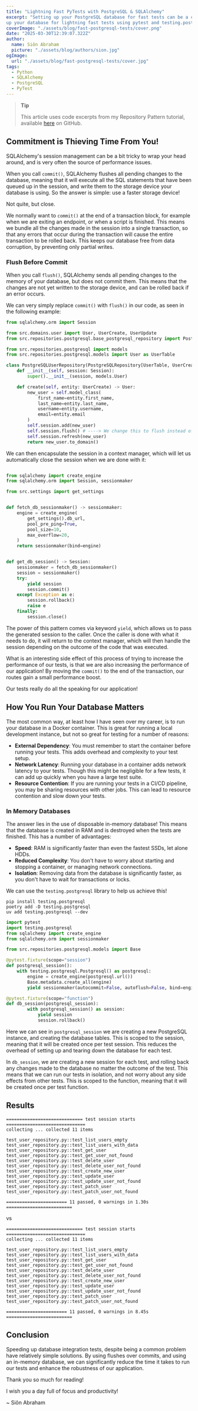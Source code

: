 ```yaml
---
title: "Lightning Fast PyTests with PostgreSQL & SQLAlchemy"
excerpt: "Setting up your PostgreSQL database for fast tests can be a challenge. This guide will show you how to set 
up your database for lightning fast tests using pytest and testing.postgresql."
coverImage: "./assets/blog/fast-postgresql-tests/cover.png"
date: "2025-03-30T12:39:07.322Z"
author:
  name: Siôn Abraham
  picture: "./assets/blog/authors/sion.jpg"
ogImage:
  url: "./assets/blog/fast-postgresql-tests/cover.jpg"
tags: 
  - Python
  - SQLAlchemy
  - PostgreSQL
  - PyTest
---
```


> **Tip**
> 
> This article uses code excerpts from my Repository Pattern tutorial, available [here](https://github.com/sionabraham-senvo/sioncodes/tree/main/examples/repository_pattern) on GitHub.

##  Commitment is Thieving Time From You!

SQLAlchemy's session management can be a bit tricky to wrap your head around, and is very often the source of 
performance issues.

When you call `commit()`, SQLAlchemy flushes all pending changes to the database, meaning that it will execute 
all the SQL statements that have been queued up in the session, and write them to the storage device your database 
is using. So the answer is simple: use a faster storage device! 

Not quite, but close.

We normally want to `commit()` at the end of a transaction block, for example when we are exiting an endpoint, or when 
a script is finished. This means we bundle all the changes made in the session into a single transaction, 
so that any errors that occur during the transaction will cause the entire transaction to be rolled back. This keeps 
our database free from data corruption, by preventing only partial writes.

###  Flush Before Commit

When you call `flush()`, SQLAlchemy sends all pending changes to the memory of your database, but does not commit them.
This means that the changes are not yet written to the storage device, and can be rolled back if an error occurs.

We can very simply replace `commit()` with `flush()` in our code, as seen in the following example:

```python
from sqlalchemy.orm import Session

from src.domains.user import User, UserCreate, UserUpdate
from src.repositories.postgresql.base_postgresql_repository import PostgreSQLRepository

from src.repositories.postgresql import models
from src.repositories.postgresql.models import User as UserTable

class PostgreSQLUserRepository(PostgreSQLRepository[UserTable, UserCreate, UserUpdate, User]):
    def __init__(self, session: Session):
        super().__init__(session, models.User)

    def create(self, entity: UserCreate) -> User:
        new_user = self.model_class(
            first_name=entity.first_name,
            last_name=entity.last_name,
            username=entity.username,
            email=entity.email
        )
        self.session.add(new_user)
        self.session.flush() # ----> We change this to flush instead of commit!
        self.session.refresh(new_user)
        return new_user.to_domain()
```

We can then encapsulate the session in a context manager, which will let us automatically close the session when we are
done with it:

```python

from sqlalchemy import create_engine
from sqlalchemy.orm import Session, sessionmaker

from src.settings import get_settings


def fetch_db_sessionmaker() -> sessionmaker:
    engine = create_engine(
        get_settings().db_url,
        pool_pre_ping=True,
        pool_size=10,
        max_overflow=20,
    )
    return sessionmaker(bind=engine)


def get_db_session() -> Session:
    sessionmaker = fetch_db_sessionmaker()
    session = sessionmaker()
    try:
        yield session
        session.commit()
    except Exception as e:
        session.rollback()
        raise e
    finally:
        session.close()
```

The power of this pattern comes via keyword `yield`, which allows us to pass the generated session to the caller. 
Once the caller is done with what it needs to do, it will return to the context manager, which will then handle the 
session depending on the outcome of the code that was executed.

What is an interesting side effect of this process of trying to increase the performance of our tests, is that we are 
also increasing the performance of our application! By moving the `commit()` to the end of the transaction, our 
routes gain a small performance boost.

Our tests really do all the speaking for our application!

##  How You Run Your Database Matters

The most common way, at least how I have seen over my career, is to run your database in a Docker container. This is 
great for running a local development instance, but not so great for testing for a number of reasons:

- **External Dependency**: You must remember to start the container before running your tests. This adds overhead and 
  complexity to your test setup.
- **Network Latency**: Running your database in a container adds network latency to your tests. Though this might be 
  negligible for a few tests, it can add up quickly when you have a large test suite.
- **Resource Contention**: If you are running your tests in a CI/CD pipeline, you may be sharing resources with other 
  jobs. This can lead to resource contention and slow down your tests.

###  In Memory Databases

The answer lies in the use of disposable in-memory database! This means that the database is 
created in RAM and is destroyed when the tests are finished. This has a number of advantages:
- **Speed**: RAM is significantly faster than even the fastest SSDs, let alone HDDs.
- **Reduced Complexity**: You don't have to worry about starting and stopping a container, or managing network 
  connections.
- **Isolation**: Removing data from the database is significantly faster, as you don't have to wait for 
  transactions or locks.

We can use the `testing.postgresql` library to help us achieve this!

```shell
pip install testing.postgresql
poetry add -D testing.postgresql
uv add testing.postgresql --dev
```

```python
import pytest
import testing.postgresql
from sqlalchemy import create_engine
from sqlalchemy.orm import sessionmaker

from src.repositories.postgresql.models import Base

@pytest.fixture(scope="session")
def postgresql_session():
    with testing.postgresql.Postgresql() as postgresql:
        engine = create_engine(postgresql.url())
        Base.metadata.create_all(engine)
        yield sessionmaker(autocommit=False, autoflush=False, bind=engine)

@pytest.fixture(scope="function")
def db_session(postgresql_session):
        with postgresql_session() as session:
            yield session
            session.rollback()
```

Here we can see in `postgresql_session` we are creating a new PostgreSQL instance, and creating the database tables. 
This is scoped to the session, meaning that it will be created once per test session. This reduces the overhead of 
setting up and tearing down the database for each test.

In `db_session`, we are creating a new session for each test, and rolling back any changes made to the database no 
matter the outcome of the test. This means that we can run our tests in isolation, and not worry about any side effects
from other tests. This is scoped to the function, meaning that it will be created once per test function.

##  Results

```shell
============================= test session starts ==============================
collecting ... collected 11 items

test_user_repository.py::test_list_users_empty 
test_user_repository.py::test_list_users_with_data 
test_user_repository.py::test_get_user 
test_user_repository.py::test_get_user_not_found 
test_user_repository.py::test_delete_user 
test_user_repository.py::test_delete_user_not_found 
test_user_repository.py::test_create_new_user 
test_user_repository.py::test_update_user 
test_user_repository.py::test_update_user_not_found 
test_user_repository.py::test_patch_user 
test_user_repository.py::test_patch_user_not_found 

======================= 11 passed, 0 warnings in 1.30s =========================
```

vs

```shell
============================= test session starts ==============================
collecting ... collected 11 items

test_user_repository.py::test_list_users_empty 
test_user_repository.py::test_list_users_with_data 
test_user_repository.py::test_get_user 
test_user_repository.py::test_get_user_not_found 
test_user_repository.py::test_delete_user 
test_user_repository.py::test_delete_user_not_found 
test_user_repository.py::test_create_new_user 
test_user_repository.py::test_update_user 
test_user_repository.py::test_update_user_not_found 
test_user_repository.py::test_patch_user 
test_user_repository.py::test_patch_user_not_found 

======================= 11 passed, 0 warnings in 8.45s =========================
```

##  Conclusion

Speeding up database integration tests, despite being a common problem have relatively simple solutions. By using 
flushes over commits, and using an in-memory database, we can significantly reduce the time it takes to run our 
tests and enhance the robustness of our application.

Thank you so much for reading! 

I wish you a day full of focus and productivity!

~ Siôn Abraham